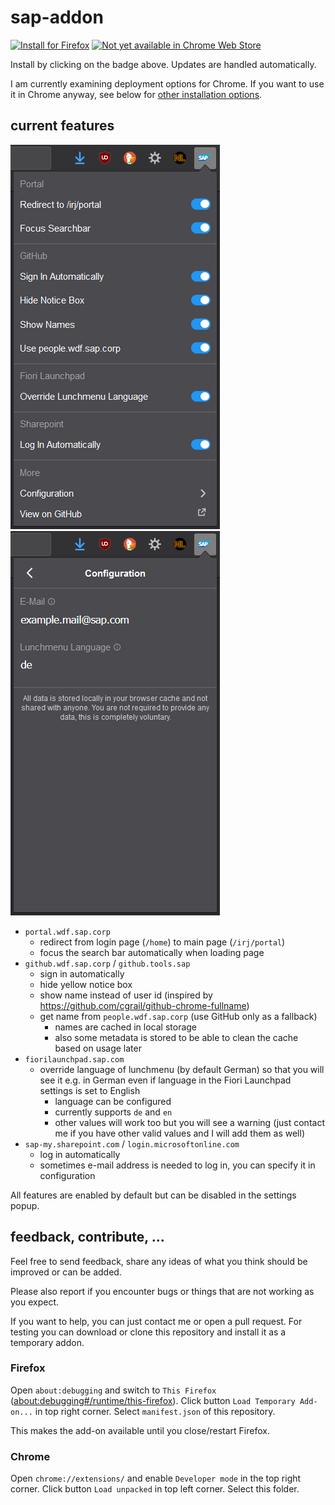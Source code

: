 # sap-addon

<!-- SHIELD IO BADGES INSTALL START -->
<a href="https://nikolockenvitz.github.io/sap-addon/xpi/sap_addon-1.13.2-fx.xpi">
<img src="https://img.shields.io/badge/firefox-v1.13.2-FF7139?logo=mozilla-firefox" alt="Install for Firefox" /></a>
<a href="https://www.mozilla.org/en-US/firefox/new/">
<img src="https://img.shields.io/badge/chrome----4285F4?logo=google-chrome" alt="Not yet available in Chrome Web Store" /></a>
<!-- SHIELD IO BADGES INSTALL END -->

Install by clicking on the badge above.
Updates are handled automatically.

I am currently examining deployment options for Chrome.
If you want to use it in Chrome anyway, see below for [other installation options](#chrome).

## current features
![Screenshot of Popup](docs/screenshot-1.13-popup.png)
![Screenshot of Configuration in Popup](docs/screenshot-1.13-popup-config.png)

* `portal.wdf.sap.corp`
  * redirect from login page (`/home`) to main page (`/irj/portal`)
  * focus the search bar automatically when loading page
* `github.wdf.sap.corp` / `github.tools.sap`
  * sign in automatically
  * hide yellow notice box
  * show name instead of user id (inspired by https://github.com/cgrail/github-chrome-fullname)
  * get name from `people.wdf.sap.corp` (use GitHub only as a fallback)
    * names are cached in local storage
    * also some metadata is stored to be able to clean the cache based on usage later
* `fiorilaunchpad.sap.com` <!-- it's the Fiori Lunchpad ;) name created by Erik Jansky -->
  * override language of lunchmenu (by default German) so that you will see it e.g. in German even if language in the Fiori Launchpad settings is set to English
    * language can be configured
    * currently supports `de` and `en`
    * other values will work too but you will see a warning (just contact me if you have other valid values and I will add them as well)
* `sap-my.sharepoint.com` / `login.microsoftonline.com`
  * log in automatically
  * sometimes e-mail address is needed to log in, you can specify it in configuration

All features are enabled by default but can be disabled in the settings popup.

## feedback, contribute, ...
Feel free to send feedback, share any ideas of what you think should be improved or can be added.

Please also report if you encounter bugs or things that are not working as you expect.

If you want to help, you can just contact me or open a pull request.
For testing you can download or clone this repository and install it as a temporary addon.

### Firefox
Open `about:debugging` and switch to `This Firefox` ([about:debugging#/runtime/this-firefox](about:debugging#/runtime/this-firefox)).
Click button `Load Temporary Add-on...` in top right corner.
Select `manifest.json` of this repository.

This makes the add-on available until you close/restart Firefox.

### Chrome
Open `chrome://extensions/` and enable `Developer mode` in the top right corner.
Click button `Load unpacked` in top left corner.
Select this folder.
